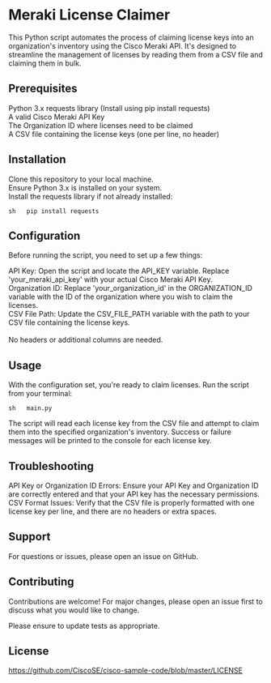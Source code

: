 # Meraki License Claimer
This Python script automates the process of claiming license keys into an organization's inventory using the Cisco Meraki API. It's designed to streamline the management of licenses by reading them from a CSV file and claiming them in bulk.

## Prerequisites
Python 3.x
requests library (Install using pip install requests)<br>
A valid Cisco Meraki API Key<br>
The Organization ID where licenses need to be claimed<br>
A CSV file containing the license keys (one per line, no header)<br>
## Installation
Clone this repository to your local machine.<br>
Ensure Python 3.x is installed on your system.<br>
Install the requests library if not already installed:<br>

`
sh  
pip install requests  
`

## Configuration
Before running the script, you need to set up a few things:<br>

API Key: Open the script and locate the API_KEY variable. Replace 'your_meraki_api_key' with your actual Cisco Meraki API Key.<br>
Organization ID: Replace 'your_organization_id' in the ORGANIZATION_ID variable with the ID of the organization where you wish to claim the licenses.<br>
CSV File Path: Update the CSV_FILE_PATH variable with the path to your CSV file containing the license keys.<br>
<br>
No headers or additional columns are needed.<br>

## Usage
With the configuration set, you're ready to claim licenses. Run the script from your terminal:<br>

`
sh  
main.py  
`

The script will read each license key from the CSV file and attempt to claim them into the specified organization's inventory. Success or failure messages will be printed to the console for each license key.<br>

## Troubleshooting
API Key or Organization ID Errors: Ensure your API Key and Organization ID are correctly entered and that your API key has the necessary permissions.<br>
CSV Format Issues: Verify that the CSV file is properly formatted with one license key per line, and there are no headers or extra spaces.<br>
## Support
For questions or issues, please open an issue on GitHub.

## Contributing
Contributions are welcome! For major changes, please open an issue first to discuss what you would like to change.<br>

Please ensure to update tests as appropriate.

## License
https://github.com/CiscoSE/cisco-sample-code/blob/master/LICENSE